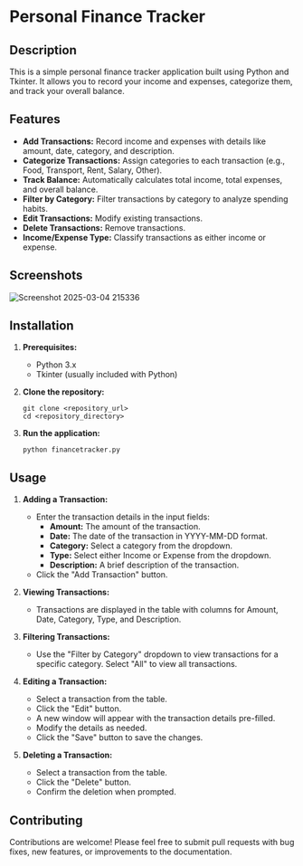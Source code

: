 # Personal Finance Tracker

## Description

This is a simple personal finance tracker application built using Python and Tkinter. It allows you to record your income and expenses, categorize them, and track your overall balance.

## Features

*   **Add Transactions:** Record income and expenses with details like amount, date, category, and description.
*   **Categorize Transactions:** Assign categories to each transaction (e.g., Food, Transport, Rent, Salary, Other).
*   **Track Balance:** Automatically calculates total income, total expenses, and overall balance.
*   **Filter by Category:** Filter transactions by category to analyze spending habits.
*   **Edit Transactions:** Modify existing transactions.
*   **Delete Transactions:** Remove transactions.
*   **Income/Expense Type:** Classify transactions as either income or expense.

## Screenshots

![Screenshot 2025-03-04 215336](https://github.com/user-attachments/assets/ffcbdcdf-2c6a-44dc-916f-91bf9d7aff0b)


## Installation

1.  **Prerequisites:**

    *   Python 3.x
    *   Tkinter (usually included with Python)

2.  **Clone the repository:**

    ```
    git clone <repository_url>
    cd <repository_directory>
    ```

3.  **Run the application:**

    ```
    python financetracker.py
    ```

## Usage

1.  **Adding a Transaction:**

    *   Enter the transaction details in the input fields:
        *   **Amount:** The amount of the transaction.
        *   **Date:** The date of the transaction in YYYY-MM-DD format.
        *   **Category:** Select a category from the dropdown.
        *   **Type:** Select either Income or Expense from the dropdown.
        *   **Description:** A brief description of the transaction.
    *   Click the "Add Transaction" button.

2.  **Viewing Transactions:**

    *   Transactions are displayed in the table with columns for Amount, Date, Category, Type, and Description.

3.  **Filtering Transactions:**

    *   Use the "Filter by Category" dropdown to view transactions for a specific category. Select "All" to view all transactions.

4.  **Editing a Transaction:**

    *   Select a transaction from the table.
    *   Click the "Edit" button.
    *   A new window will appear with the transaction details pre-filled.
    *   Modify the details as needed.
    *   Click the "Save" button to save the changes.

5.  **Deleting a Transaction:**

    *   Select a transaction from the table.
    *   Click the "Delete" button.
    *   Confirm the deletion when prompted.

## Contributing

Contributions are welcome! Please feel free to submit pull requests with bug fixes, new features, or improvements to the documentation.

